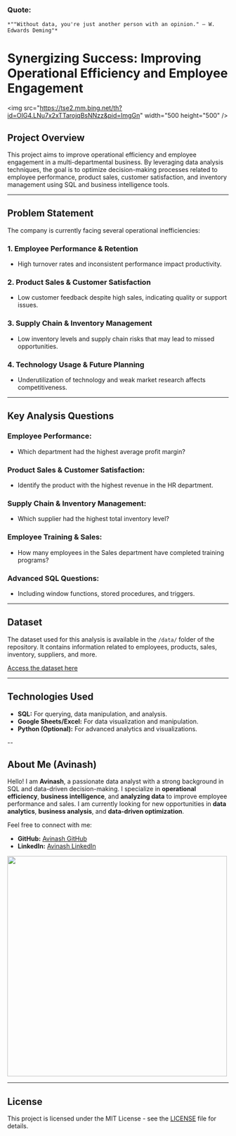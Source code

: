    ### **Quote:**
    *""Without data, you're just another person with an opinion." — W. Edwards Deming"*  



# **Synergizing Success: Improving Operational Efficiency and Employee Engagement**


<img src="https://tse2.mm.bing.net/th?id=OIG4.LNu7x2xTTarojqBsNNzz&pid=ImgGn" width="500 height="500" />



## **Project Overview**

This project aims to improve operational efficiency and employee engagement in a multi-departmental business. By leveraging data analysis techniques, the goal is to optimize decision-making processes related to employee performance, product sales, customer satisfaction, and inventory management using SQL and business intelligence tools.

---

## **Problem Statement**

The company is currently facing several operational inefficiencies:

### **1. Employee Performance & Retention**
- High turnover rates and inconsistent performance impact productivity.

### **2. Product Sales & Customer Satisfaction**
- Low customer feedback despite high sales, indicating quality or support issues.

### **3. Supply Chain & Inventory Management**
- Low inventory levels and supply chain risks that may lead to missed opportunities.

### **4. Technology Usage & Future Planning**
- Underutilization of technology and weak market research affects competitiveness.

---

## **Key Analysis Questions**

### **Employee Performance:**
- Which department had the highest average profit margin?

### **Product Sales & Customer Satisfaction:**
- Identify the product with the highest revenue in the HR department.

### **Supply Chain & Inventory Management:**
- Which supplier had the highest total inventory level?

### **Employee Training & Sales:**
- How many employees in the Sales department have completed training programs?

### **Advanced SQL Questions:**
- Including window functions, stored procedures, and triggers.

---

## **Dataset**

The dataset used for this analysis is available in the `/data/` folder of the repository. It contains information related to employees, products, sales, inventory, suppliers, and more.

[Access the dataset here](https://github.com/avinashanalytics/Operational-Efficiency-Analysis/raw/main/data/dataset.csv)

---

## **Technologies Used**

- **SQL:** For querying, data manipulation, and analysis.
- **Google Sheets/Excel:** For data visualization and manipulation.
- **Python (Optional):** For advanced analytics and visualizations.

--


## **About Me (Avinash)**

Hello! I am **Avinash**, a passionate data analyst with a strong background in SQL and data-driven decision-making. I specialize in **operational efficiency**, **business intelligence**, and **analyzing data** to improve employee performance and sales. I am currently looking for new opportunities in **data analytics**, **business analysis**, and **data-driven optimization**.



Feel free to connect with me:
- **GitHub:** [Avinash GitHub](https://github.com/avinashanalytics)
- **LinkedIn:** [Avinash LinkedIn](https://www.linkedin.com/in/avinashanalytics)



<img src="https://cdn.dribbble.com/users/498724/screenshots/2322365/media/232817ed66ac9dda00dc127e461be647.gif" width="500" />


---

## **License**

This project is licensed under the MIT License - see the [LICENSE](LICENSE) file for details.






